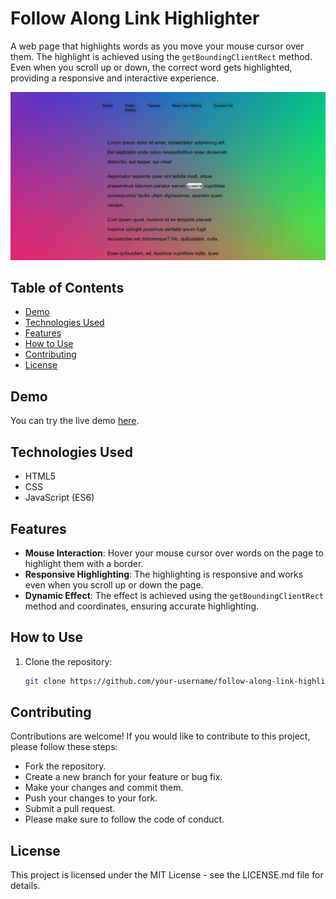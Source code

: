 # Follow Along Link Highlighter

A web page that highlights words as you move your mouse cursor over them. The highlight is achieved using the `getBoundingClientRect` method. Even when you scroll up or down, the correct word gets highlighted, providing a responsive and interactive experience.

![Follow Along Link Highlighter Preview](https://github.com/somayehva/Follow-Along-Link-Highlighter/blob/main/Follow%20Along%20Link%20Highlighter.png)

## Table of Contents
- [Demo](#demo)
- [Technologies Used](#technologies-used)
- [Features](#features)
- [How to Use](#how-to-use)
- [Contributing](#contributing)
- [License](#license)

## Demo

You can try the live demo [here](link-to-your-live-demo).

## Technologies Used

- HTML5
- CSS
- JavaScript (ES6)

## Features

- **Mouse Interaction**: Hover your mouse cursor over words on the page to highlight them with a border.
- **Responsive Highlighting**: The highlighting is responsive and works even when you scroll up or down the page.
- **Dynamic Effect**: The effect is achieved using the `getBoundingClientRect` method and coordinates, ensuring accurate highlighting.

## How to Use

1. Clone the repository:

   ```sh
   git clone https://github.com/your-username/follow-along-link-highlighter.git

   
## Contributing

Contributions are welcome! If you would like to contribute to this project, please follow these steps:

- Fork the repository.
- Create a new branch for your feature or bug fix.
- Make your changes and commit them.
- Push your changes to your fork.
- Submit a pull request.
- Please make sure to follow the code of conduct.

## License

This project is licensed under the MIT License - see the LICENSE.md file for details.

